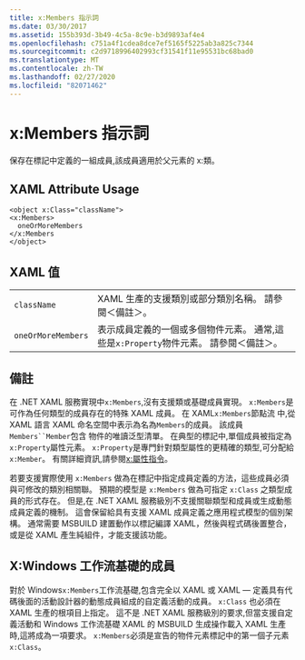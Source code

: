 ```yaml
---
title: x:Members 指示詞
ms.date: 03/30/2017
ms.assetid: 155b393d-3b49-4c5a-8c9e-b3d9893af4e4
ms.openlocfilehash: c751a4f1cdea8dce7ef5165f5225ab3a825c7344
ms.sourcegitcommit: c2d9718996402993cf31541f11e95531bc68bad0
ms.translationtype: MT
ms.contentlocale: zh-TW
ms.lasthandoff: 02/27/2020
ms.locfileid: "82071462"
---
```

# <a name="xmembers-directive"></a>x:Members 指示詞
保存在標記中定義的一組成員,該成員適用於父元素的 x:類。

## <a name="xaml-attribute-usage"></a>XAML Attribute Usage

```xaml
<object x:Class="className">
<x:Members>
  oneOrMoreMembers
</x:Members
</object>
```

## <a name="xaml-values"></a>XAML 值

|||
|-|-|
|`className`|XAML 生產的支援類別或部分類別名稱。 請參閱＜備註＞。|
|`oneOrMoreMembers`|表示成員定義的一個或多個物件元素。 通常,這些是`x:Property`物件元素。 請參閱＜備註＞。|

## <a name="remarks"></a>備註

在 .NET XAML 服務實現中`x:Members`,沒有支援類或基礎成員實現。 `x:Members`是可作為任何類型的成員存在的特殊 XAML 成員。 在 XAML`x:Members`節點流 中,從 XAML 語言 XAML 命名空間中表示為名為`Members`的成員。 該成員`Members``Member`包含 物件的唯讀泛型清單。 在典型的標記中,單個成員被指定為`x:Property`屬性元素。 `x:Property`是專門針對類型屬性的更精確的類型,可分配給`x:Member`。 有關詳細資訊,請參閱[x:屬性指令](xproperty-directive.md)。

若要支援實際使用 `x:Members` 做為在標記中指定成員定義的方法，這些成員必須與可修改的類別相關聯。 預期的模型是 `x:Members` 做為可指定 `x:Class` 之類型成員的形式存在。 但是,在 .NET XAML 服務級別不支援關聯類型和成員或生成動態成員定義的機制。 這會保留給具有支援 XAML 成員定義之應用程式模型的個別架構。 通常需要 MSBUILD 建置動作以標記編譯 XAML，然後與程式碼後置整合，或是從 XAML 產生純組件，才能支援該功能。

## <a name="xmembers-for-windows-workflow-foundation"></a>X:Windows 工作流基礎的成員

對於 Windows`x:Members`工作流基礎,包含完全以 XAML 或 XAML — 定義具有代碼後面的活動設計器的動態成員組成的自定義活動的成員。 `x:Class` 也必須在 XAML 生產的根項目上指定。 這不是 .NET XAML 服務級別的要求,但當支援自定義活動和 Windows 工作流基礎 XAML 的 MSBUILD 生成操作載入 XAML 生產時,這將成為一項要求。 `x:Members`必須是宣告的物件元素標記中的第一個子元素`x:Class`。
